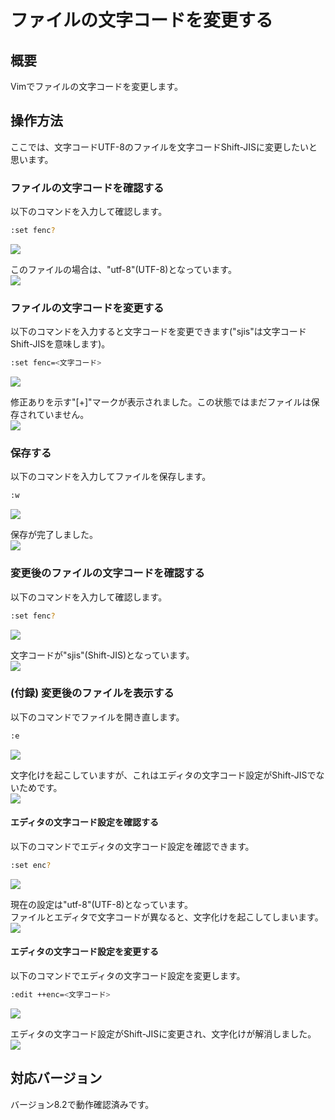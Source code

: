 # ファイルの文字コードを変更する

## 概要
Vimでファイルの文字コードを変更します。

## 操作方法
ここでは、文字コードUTF-8のファイルを文字コードShift-JISに変更したいと思います。

### ファイルの文字コードを確認する
以下のコマンドを入力して確認します。
```sh
:set fenc?
```
![](image1.jpg)

このファイルの場合は、"utf-8"(UTF-8)となっています。<br>
![](image2.jpg)

### ファイルの文字コードを変更する
以下のコマンドを入力すると文字コードを変更できます("sjis"は文字コードShift-JISを意味します)。
```sh
:set fenc=<文字コード>
```
![](image3.jpg)

修正ありを示す"[+]"マークが表示されました。この状態ではまだファイルは保存されていません。<br>
![](image4.jpg)

### 保存する
以下のコマンドを入力してファイルを保存します。
```sh
:w
```
![](image5.jpg)

保存が完了しました。<br>
![](image6.jpg)

### 変更後のファイルの文字コードを確認する
以下のコマンドを入力して確認します。
```sh
:set fenc?
```
![](image7.jpg)

文字コードが"sjis"(Shift-JIS)となっています。<br>
![](image8.jpg)

### (付録) 変更後のファイルを表示する
以下のコマンドでファイルを開き直します。
```sh
:e
```
![](image9.jpg)

文字化けを起こしていますが、これはエディタの文字コード設定がShift-JISでないためです。<br>
![](image10.jpg)

#### エディタの文字コード設定を確認する
以下のコマンドでエディタの文字コード設定を確認できます。
```sh
:set enc?
```
![](image11.jpg)

現在の設定は"utf-8"(UTF-8)となっています。<br>ファイルとエディタで文字コードが異なると、文字化けを起こしてしまいます。<br>
![](image12.jpg)

#### エディタの文字コード設定を変更する
以下のコマンドでエディタの文字コード設定を変更します。
```sh
:edit ++enc=<文字コード>
```
![](image13.jpg)

エディタの文字コード設定がShift-JISに変更され、文字化けが解消しました。<br>
![](image14.jpg)

## 対応バージョン
バージョン8.2で動作確認済みです。
